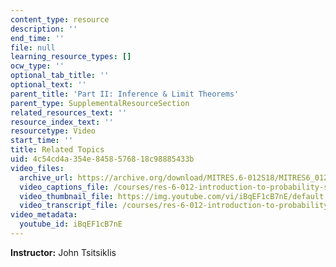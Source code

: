 ```yaml
---
content_type: resource
description: ''
end_time: ''
file: null
learning_resource_types: []
ocw_type: ''
optional_tab_title: ''
optional_text: ''
parent_title: 'Part II: Inference & Limit Theorems'
parent_type: SupplementalResourceSection
related_resources_text: ''
resource_index_text: ''
resourcetype: Video
start_time: ''
title: Related Topics
uid: 4c54cd4a-354e-8458-5768-18c98885433b
video_files:
  archive_url: https://archive.org/download/MITRES.6-012S18/MITRES6_012S18_L18-08_300k.mp4
  video_captions_file: /courses/res-6-012-introduction-to-probability-spring-2018/241107cfde7856c8b04b3677369c0713_iBqEF1cB7nE.vtt
  video_thumbnail_file: https://img.youtube.com/vi/iBqEF1cB7nE/default.jpg
  video_transcript_file: /courses/res-6-012-introduction-to-probability-spring-2018/8d8a40f319889070ac216c53414ceabc_iBqEF1cB7nE.pdf
video_metadata:
  youtube_id: iBqEF1cB7nE
---
```


**Instructor:** John Tsitsiklis



